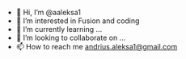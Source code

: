 - 👋 Hi, I’m @aaleksa1
- 👀 I’m interested in Fusion and coding
- 🌱 I’m currently learning ...
- 💞️ I’m looking to collaborate on ...
- 📫 How to reach me andrius.aleksa1@gmail.com

<!---
aaleksa1/aaleksa1 is a ✨ special ✨ repository because its `README.md` (this file) appears on your GitHub profile.
You can click the Preview link to take a look at your changes.
--->
